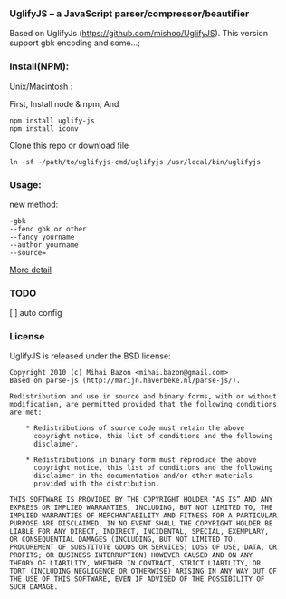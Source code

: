 ### UglifyJS – a JavaScript parser/compressor/beautifier
Based on UglifyJs (https://github.com/mishoo/UglifyJS). This version support gbk encoding and some...;

### Install(NPM):
Unix/Macintosh :

First, Install node & npm, And

    npm install uglify-js
    npm install iconv

Clone this repo or download file

    ln -sf ~/path/to/uglifyjs-cmd/uglifyjs /usr/local/bin/uglifyjs

### Usage:
new method:

    -gbk
    --fenc gbk or other
    --fancy yourname
    --author yourname
    --source=

[More detail](https://github.com/mishoo/UglifyJS)
 

### TODO

[ ] auto config 


### License

UglifyJS is released under the BSD license:

    Copyright 2010 (c) Mihai Bazon <mihai.bazon@gmail.com>
    Based on parse-js (http://marijn.haverbeke.nl/parse-js/).

    Redistribution and use in source and binary forms, with or without
    modification, are permitted provided that the following conditions
    are met:

        * Redistributions of source code must retain the above
          copyright notice, this list of conditions and the following
          disclaimer.

        * Redistributions in binary form must reproduce the above
          copyright notice, this list of conditions and the following
          disclaimer in the documentation and/or other materials
          provided with the distribution.

    THIS SOFTWARE IS PROVIDED BY THE COPYRIGHT HOLDER “AS IS” AND ANY
    EXPRESS OR IMPLIED WARRANTIES, INCLUDING, BUT NOT LIMITED TO, THE
    IMPLIED WARRANTIES OF MERCHANTABILITY AND FITNESS FOR A PARTICULAR
    PURPOSE ARE DISCLAIMED. IN NO EVENT SHALL THE COPYRIGHT HOLDER BE
    LIABLE FOR ANY DIRECT, INDIRECT, INCIDENTAL, SPECIAL, EXEMPLARY,
    OR CONSEQUENTIAL DAMAGES (INCLUDING, BUT NOT LIMITED TO,
    PROCUREMENT OF SUBSTITUTE GOODS OR SERVICES; LOSS OF USE, DATA, OR
    PROFITS; OR BUSINESS INTERRUPTION) HOWEVER CAUSED AND ON ANY
    THEORY OF LIABILITY, WHETHER IN CONTRACT, STRICT LIABILITY, OR
    TORT (INCLUDING NEGLIGENCE OR OTHERWISE) ARISING IN ANY WAY OUT OF
    THE USE OF THIS SOFTWARE, EVEN IF ADVISED OF THE POSSIBILITY OF
    SUCH DAMAGE.
